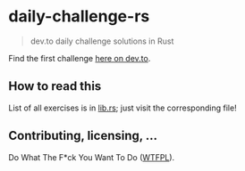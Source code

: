 # daily-challenge-rs
> dev.to daily challenge solutions in Rust

Find the first challenge [here on dev.to](https://dev.to/thepracticaldev/daily-challenge-1-string-peeler-4nep).

## How to read this

List of all exercises is in [lib.rs](src/lib.rs); just visit the corresponding file!

## Contributing, licensing, ...

Do What The F*ck You Want To Do ([WTFPL](LICENSE)).
